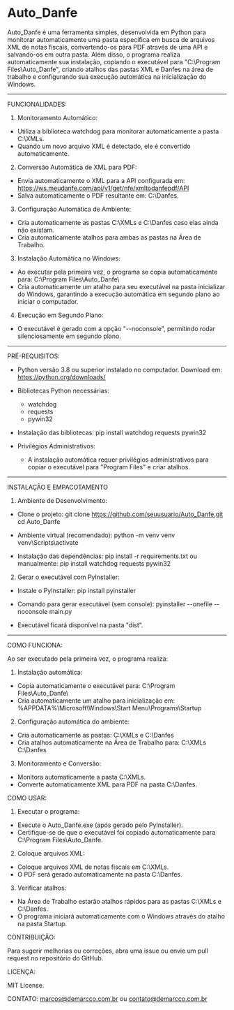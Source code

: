 # Auto_Danfe

Auto_Danfe é uma ferramenta simples, desenvolvida em Python para monitorar automaticamente uma pasta específica em busca de arquivos XML de notas fiscais, convertendo-os para PDF através de uma API e salvando-os em outra pasta. Além disso, o programa realiza automaticamente sua instalação, copiando o executável para "C:\Program Files\Auto_Danfe", criando atalhos das pastas XML e Danfes na área de trabalho e configurando sua execução automática na inicialização do Windows.

-------------------------------------------------------------------------------

FUNCIONALIDADES:

1. Monitoramento Automático:
- Utiliza a biblioteca watchdog para monitorar automaticamente a pasta C:\XMLs.
- Quando um novo arquivo XML é detectado, ele é convertido automaticamente.

2. Conversão Automática de XML para PDF:
- Envia automaticamente o XML para a API configurada em:
  https://ws.meudanfe.com/api/v1/get/nfe/xmltodanfepdf/API
- Salva automaticamente o PDF resultante em: C:\Danfes.

3. Configuração Automática de Ambiente:
- Cria automaticamente as pastas C:\XMLs e C:\Danfes caso elas ainda não existam.
- Cria automaticamente atalhos para ambas as pastas na Área de Trabalho.

3. Instalação Automática no Windows:
- Ao executar pela primeira vez, o programa se copia automaticamente para:
  C:\Program Files\Auto_Danfe\
- Cria automaticamente um atalho para seu executável na pasta inicializar do Windows, garantindo a execução automática em segundo plano ao iniciar o computador.

4. Execução em Segundo Plano:
- O executável é gerado com a opção "--noconsole", permitindo rodar silenciosamente em segundo plano.

--------------------------------------------------------------------------------
PRÉ-REQUISITOS:

- Python versão 3.8 ou superior instalado no computador.
  Download em: https://python.org/downloads/

- Bibliotecas Python necessárias:
  - watchdog
  - requests
  - pywin32

- Instalação das bibliotecas:
  pip install watchdog requests pywin32

- Privilégios Administrativos:
  - A instalação automática requer privilégios administrativos para copiar o executável para "Program Files" e criar atalhos.

--------------------------------------------------------------------------------

INSTALAÇÃO E EMPACOTAMENTO

1. Ambiente de Desenvolvimento:
- Clone o projeto:
  git clone https://github.com/seuusuario/Auto_Danfe.git
  cd Auto_Danfe

- Ambiente virtual (recomendado):
  python -m venv venv
  venv\Scripts\activate

- Instalação das dependências:
  pip install -r requirements.txt
  ou manualmente:
  pip install watchdog requests pywin32

2. Gerar o executável com PyInstaller:
- Instale o PyInstaller:
  pip install pyinstaller

- Comando para gerar executável (sem console):
  pyinstaller --onefile --noconsole main.py
- Executável ficará disponível na pasta "dist".

--------------------------------------------------------------------------------

COMO FUNCIONA:

Ao ser executado pela primeira vez, o programa realiza:

1. Instalação automática:
  - Copia automaticamente o executável para:
    C:\Program Files\Auto_Danfe\
  - Cria automaticamente um atalho para inicialização em:
    %APPDATA%\Microsoft\Windows\Start Menu\Programs\Startup

2. Configuração automática do ambiente:
  - Cria automaticamente as pastas:
    C:\XMLs e C:\Danfes
  - Cria atalhos automaticamente na Área de Trabalho para:
    C:\XMLs
    C:\Danfes

3. Monitoramento e Conversão:
  - Monitora automaticamente a pasta C:\XMLs.
  - Converte automaticamente XML para PDF na pasta C:\Danfes.

COMO USAR:

1. Executar o programa:
- Execute o Auto_Danfe.exe (após gerado pelo PyInstaller).
- Certifique-se de que o executável foi copiado automaticamente para C:\Program Files\Auto_Danfe\.

2. Coloque arquivos XML:
- Coloque arquivos XML de notas fiscais em C:\XMLs.
- O PDF será gerado automaticamente na pasta C:\Danfes.

3. Verificar atalhos:
- Na Área de Trabalho estarão atalhos rápidos para as pastas C:\XMLs e C:\Danfes.
- O programa iniciará automaticamente com o Windows através do atalho na pasta Startup.

CONTRIBUIÇÃO:

Para sugerir melhorias ou correções, abra uma issue ou envie um pull request no repositório do GitHub.

LICENÇA:

MIT License.

CONTATO: marcos@demarcco.com.br ou contato@demarcco.com.br
